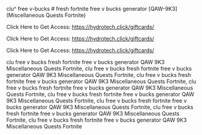 clu^ free v-bucks # fresh fortnite free v bucks generator [QAW-9K3] (Miscellaneous Quests Fortnite)

Click Here to Get Access: https://hydrotech.click/giftcards/

Click Here to Get Access: https://hydrotech.click/giftcards/

Click Here to Get Access: https://hydrotech.click/giftcards/

clu free v bucks fresh fortnite free v bucks generator QAW 9K3 Miscellaneous Quests Fortnite, clu free v bucks fresh fortnite free v bucks generator QAW 9K3 Miscellaneous Quests Fortnite, clu free v bucks fresh fortnite free v bucks generator QAW 9K3 Miscellaneous Quests Fortnite, clu free v bucks fresh fortnite free v bucks generator QAW 9K3 Miscellaneous Quests Fortnite, clu free v bucks fresh fortnite free v bucks generator QAW 9K3 Miscellaneous Quests Fortnite, clu free v bucks fresh fortnite free v bucks generator QAW 9K3 Miscellaneous Quests Fortnite, clu free v bucks fresh fortnite free v bucks generator QAW 9K3 Miscellaneous Quests Fortnite, clu free v bucks fresh fortnite free v bucks generator QAW 9K3 Miscellaneous Quests Fortnite
